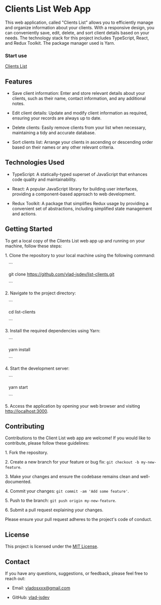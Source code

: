 # Clients List Web App

This web application, called "Clients List" allows you to efficiently manage and organize information about your clients. With a responsive design, you can conveniently save, edit, delete, and sort client details based on your needs. The technology stack for this project includes TypeScript, React, and Redux Toolkit. The package manager used is Yarn.

### Start use
[Clients List](https://vlad-jsdev.github.io/list-clients/)
## Features

- Save client information: Enter and store relevant details about your clients, such as their name, contact information, and any additional notes.

- Edit client details: Update and modify client information as required, ensuring your records are always up to date.

- Delete clients: Easily remove clients from your list when necessary, maintaining a tidy and accurate database.

- Sort clients list: Arrange your clients in ascending or descending order based on their names or any other relevant criteria.

## Technologies Used

- TypeScript: A statically-typed superset of JavaScript that enhances code quality and maintainability.

- React: A popular JavaScript library for building user interfaces, providing a component-based approach to web development.

- Redux Toolkit: A package that simplifies Redux usage by providing a convenient set of abstractions, including simplified state management and actions.


## Getting Started

To get a local copy of the Clients List web app up and running on your machine, follow these steps:

1\. Clone the repository to your local machine using the following command:

   ```

   git clone https://github.com/vlad-jsdev/list-clients.git

   ```

2\. Navigate to the project directory:

   ```

   cd list-clients

   ```

3\. Install the required dependencies using Yarn:

   ```

   yarn install

   ```

4\. Start the development server:

   ```

   yarn start

   ```

5\. Access the application by opening your web browser and visiting [http://localhost:3000](http://localhost:3000).

## Contributing

Contributions to the Client List web app are welcome! If you would like to contribute, please follow these guidelines:

1\. Fork the repository.

2\. Create a new branch for your feature or bug fix: `git checkout -b my-new-feature`.

3\. Make your changes and ensure the codebase remains clean and well-documented.

4\. Commit your changes: `git commit -am 'Add some feature'`.

5\. Push to the branch: `git push origin my-new-feature`.

6\. Submit a pull request explaining your changes.

Please ensure your pull request adheres to the project's code of conduct.

## License

This project is licensed under the [MIT License](LICENSE).

## Contact

If you have any questions, suggestions, or feedback, please feel free to reach out:

- Email: [vladosxxx@gmail.com](mailto:vladosxxx@gmail.com)

- GitHub: [vlad-jsdev](https://github.com/vlad-jsdev)
